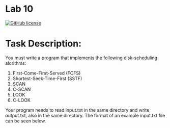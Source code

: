 # Lab 10
[![GitHub license](https://img.shields.io/badge/license-MIT-blue.svg)](https://raw.githubusercontent.com/amaurilopez90/Operating-System-Work/master/LICENSE)

# Task Description:
You must write a program that implements the following disk-scheduling alorithms:
1. First-Come-First-Served (FCFS)
2. Shortest-Seek-Time-First (SSTF)
3. SCAN
4. C-SCAN
5. LOOK
6. C-LOOK 

Your program needs to read input.txt in the same directory and write output.txt, also in the same directory. The format of an example input.txt file can be seen below.
